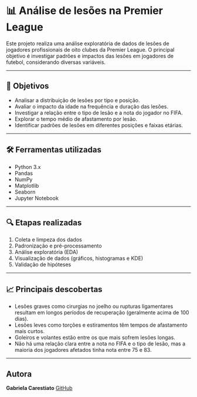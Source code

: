 # 📊 Análise de lesões na Premier League

Este projeto realiza uma análise exploratória de dados de lesões de jogadores profissionais de oito clubes da Premier League. O principal objetivo é investigar padrões e impactos das lesões em jogadores de futebol, considerando diversas variáveis.

---

## 🧠 Objetivos

- Analisar a distribuição de lesões por tipo e posição.
- Avaliar o impacto da idade na frequência e duração das lesões.
- Investigar a relação entre o tipo de lesão e a nota do jogador no FIFA.
- Explorar o tempo médio de afastamento por lesão.
- Identificar padrões de lesões em diferentes posições e faixas etárias.

---

## 🛠️ Ferramentas utilizadas

- Python 3.x  
- Pandas  
- NumPy  
- Matplotlib  
- Seaborn  
- Jupyter Notebook

---

## 🔍 Etapas realizadas

1. Coleta e limpeza dos dados  
2. Padronização e pré-processamento  
3. Análise exploratória (EDA)  
4. Visualização de dados (gráficos, histogramas e KDE)  
5. Validação de hipóteses

---

## 📈 Principais descobertas

- Lesões graves como cirurgias no joelho ou rupturas ligamentares resultam em longos períodos de recuperação (geralmente acima de 100 dias).
- Lesões leves como torções e estiramentos têm tempos de afastamento mais curtos.
- Goleiros e volantes estão entre os que mais sofrem lesões longas.
- Não há uma relação clara entre a nota no FIFA e o tipo de lesão, mas a maioria dos jogadores afetados tinha nota entre 75 e 83.

---

## Autora

**Gabriela Carestiato** 
[GitHub](https://github.com/gabrielacarestiato)
